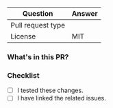 | Question                | Answer
| ----------------------- | -----------------------
| Pull request type       | <!-- Fill with: ISSUE or ENHANCEMENT -->
| License                 | MIT

### What's in this PR?

<!-- Explain what the changes in this Pull Request (PR) do. -->

### Checklist

- [ ] I tested these changes.
- [ ] I have linked the related issues.
